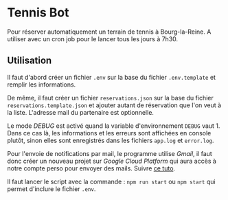 # Tennis Bot

Pour réserver automatiquement un terrain de tennis à Bourg-la-Reine.
A utiliser avec un cron job pour le lancer tous les jours à 7h30.

## Utilisation

Il faut d'abord créer un fichier `.env` sur la base du fichier `.env.template` et remplir les informations. 

De même, il faut créer un fichier `reservations.json` sur la base du fichier `reservations.template.json` et ajouter autant de réservation que l'on veut à la liste. L'adresse mail du partenaire est optionnelle.

Le mode _DEBUG_ est activé quand la variable d'environnement `DEBUG` vaut 1. Dans ce cas là, les informations et les erreurs sont affichées en console plutôt, sinon elles sont enregistrés dans les fichiers `app.log` et `error.log`.

Pour l'envoie de notifications par mail, le programme utilise _Gmail_, il faut donc créer un nouveau projet sur _Google Cloud Platform_ qui aura accès à notre compte perso pour envoyer des mails. Suivre [ce tuto](https://www.freecodecamp.org/news/use-nodemailer-to-send-emails-from-your-node-js-server/).

Il faut lancer le script avec la commande : `npm run start` ou `npm start` qui permet d'inclure le fichier `.env`.